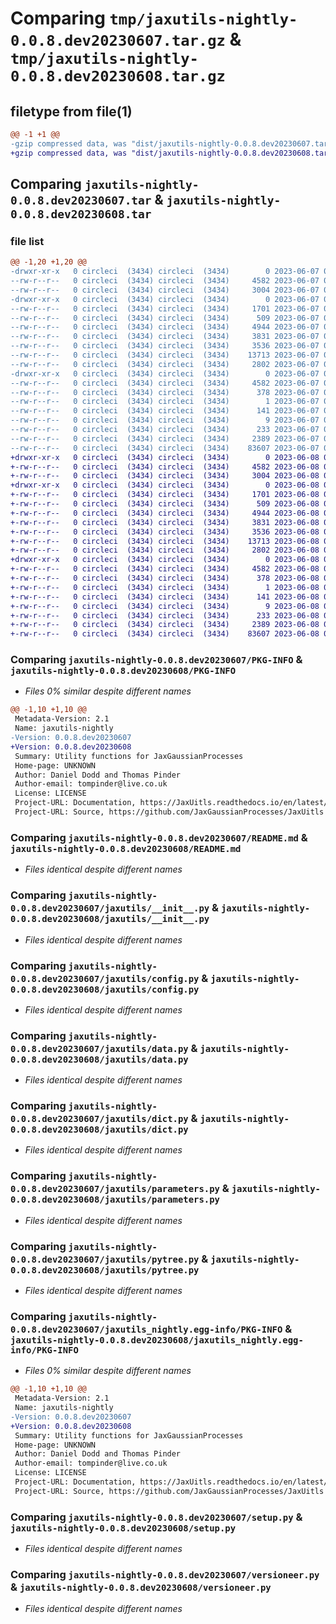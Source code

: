 # Comparing `tmp/jaxutils-nightly-0.0.8.dev20230607.tar.gz` & `tmp/jaxutils-nightly-0.0.8.dev20230608.tar.gz`

## filetype from file(1)

```diff
@@ -1 +1 @@
-gzip compressed data, was "dist/jaxutils-nightly-0.0.8.dev20230607.tar", last modified: Wed Jun  7 00:06:44 2023, max compression
+gzip compressed data, was "dist/jaxutils-nightly-0.0.8.dev20230608.tar", last modified: Thu Jun  8 00:06:32 2023, max compression
```

## Comparing `jaxutils-nightly-0.0.8.dev20230607.tar` & `jaxutils-nightly-0.0.8.dev20230608.tar`

### file list

```diff
@@ -1,20 +1,20 @@
-drwxr-xr-x   0 circleci  (3434) circleci  (3434)        0 2023-06-07 00:06:44.451182 jaxutils-nightly-0.0.8.dev20230607/
--rw-r--r--   0 circleci  (3434) circleci  (3434)     4582 2023-06-07 00:06:44.451182 jaxutils-nightly-0.0.8.dev20230607/PKG-INFO
--rw-r--r--   0 circleci  (3434) circleci  (3434)     3004 2023-06-07 00:06:37.000000 jaxutils-nightly-0.0.8.dev20230607/README.md
-drwxr-xr-x   0 circleci  (3434) circleci  (3434)        0 2023-06-07 00:06:44.455182 jaxutils-nightly-0.0.8.dev20230607/jaxutils/
--rw-r--r--   0 circleci  (3434) circleci  (3434)     1701 2023-06-07 00:06:37.000000 jaxutils-nightly-0.0.8.dev20230607/jaxutils/__init__.py
--rw-r--r--   0 circleci  (3434) circleci  (3434)      509 2023-06-07 00:06:44.455182 jaxutils-nightly-0.0.8.dev20230607/jaxutils/_version.py
--rw-r--r--   0 circleci  (3434) circleci  (3434)     4944 2023-06-07 00:06:37.000000 jaxutils-nightly-0.0.8.dev20230607/jaxutils/config.py
--rw-r--r--   0 circleci  (3434) circleci  (3434)     3831 2023-06-07 00:06:37.000000 jaxutils-nightly-0.0.8.dev20230607/jaxutils/data.py
--rw-r--r--   0 circleci  (3434) circleci  (3434)     3536 2023-06-07 00:06:37.000000 jaxutils-nightly-0.0.8.dev20230607/jaxutils/dict.py
--rw-r--r--   0 circleci  (3434) circleci  (3434)    13713 2023-06-07 00:06:37.000000 jaxutils-nightly-0.0.8.dev20230607/jaxutils/parameters.py
--rw-r--r--   0 circleci  (3434) circleci  (3434)     2802 2023-06-07 00:06:37.000000 jaxutils-nightly-0.0.8.dev20230607/jaxutils/pytree.py
-drwxr-xr-x   0 circleci  (3434) circleci  (3434)        0 2023-06-07 00:06:44.451182 jaxutils-nightly-0.0.8.dev20230607/jaxutils_nightly.egg-info/
--rw-r--r--   0 circleci  (3434) circleci  (3434)     4582 2023-06-07 00:06:44.000000 jaxutils-nightly-0.0.8.dev20230607/jaxutils_nightly.egg-info/PKG-INFO
--rw-r--r--   0 circleci  (3434) circleci  (3434)      378 2023-06-07 00:06:44.000000 jaxutils-nightly-0.0.8.dev20230607/jaxutils_nightly.egg-info/SOURCES.txt
--rw-r--r--   0 circleci  (3434) circleci  (3434)        1 2023-06-07 00:06:44.000000 jaxutils-nightly-0.0.8.dev20230607/jaxutils_nightly.egg-info/dependency_links.txt
--rw-r--r--   0 circleci  (3434) circleci  (3434)      141 2023-06-07 00:06:44.000000 jaxutils-nightly-0.0.8.dev20230607/jaxutils_nightly.egg-info/requires.txt
--rw-r--r--   0 circleci  (3434) circleci  (3434)        9 2023-06-07 00:06:44.000000 jaxutils-nightly-0.0.8.dev20230607/jaxutils_nightly.egg-info/top_level.txt
--rw-r--r--   0 circleci  (3434) circleci  (3434)      233 2023-06-07 00:06:44.455182 jaxutils-nightly-0.0.8.dev20230607/setup.cfg
--rw-r--r--   0 circleci  (3434) circleci  (3434)     2389 2023-06-07 00:06:37.000000 jaxutils-nightly-0.0.8.dev20230607/setup.py
--rw-r--r--   0 circleci  (3434) circleci  (3434)    83607 2023-06-07 00:06:37.000000 jaxutils-nightly-0.0.8.dev20230607/versioneer.py
+drwxr-xr-x   0 circleci  (3434) circleci  (3434)        0 2023-06-08 00:06:32.325196 jaxutils-nightly-0.0.8.dev20230608/
+-rw-r--r--   0 circleci  (3434) circleci  (3434)     4582 2023-06-08 00:06:32.325196 jaxutils-nightly-0.0.8.dev20230608/PKG-INFO
+-rw-r--r--   0 circleci  (3434) circleci  (3434)     3004 2023-06-08 00:06:26.000000 jaxutils-nightly-0.0.8.dev20230608/README.md
+drwxr-xr-x   0 circleci  (3434) circleci  (3434)        0 2023-06-08 00:06:32.325196 jaxutils-nightly-0.0.8.dev20230608/jaxutils/
+-rw-r--r--   0 circleci  (3434) circleci  (3434)     1701 2023-06-08 00:06:26.000000 jaxutils-nightly-0.0.8.dev20230608/jaxutils/__init__.py
+-rw-r--r--   0 circleci  (3434) circleci  (3434)      509 2023-06-08 00:06:32.325196 jaxutils-nightly-0.0.8.dev20230608/jaxutils/_version.py
+-rw-r--r--   0 circleci  (3434) circleci  (3434)     4944 2023-06-08 00:06:26.000000 jaxutils-nightly-0.0.8.dev20230608/jaxutils/config.py
+-rw-r--r--   0 circleci  (3434) circleci  (3434)     3831 2023-06-08 00:06:26.000000 jaxutils-nightly-0.0.8.dev20230608/jaxutils/data.py
+-rw-r--r--   0 circleci  (3434) circleci  (3434)     3536 2023-06-08 00:06:26.000000 jaxutils-nightly-0.0.8.dev20230608/jaxutils/dict.py
+-rw-r--r--   0 circleci  (3434) circleci  (3434)    13713 2023-06-08 00:06:26.000000 jaxutils-nightly-0.0.8.dev20230608/jaxutils/parameters.py
+-rw-r--r--   0 circleci  (3434) circleci  (3434)     2802 2023-06-08 00:06:26.000000 jaxutils-nightly-0.0.8.dev20230608/jaxutils/pytree.py
+drwxr-xr-x   0 circleci  (3434) circleci  (3434)        0 2023-06-08 00:06:32.325196 jaxutils-nightly-0.0.8.dev20230608/jaxutils_nightly.egg-info/
+-rw-r--r--   0 circleci  (3434) circleci  (3434)     4582 2023-06-08 00:06:32.000000 jaxutils-nightly-0.0.8.dev20230608/jaxutils_nightly.egg-info/PKG-INFO
+-rw-r--r--   0 circleci  (3434) circleci  (3434)      378 2023-06-08 00:06:32.000000 jaxutils-nightly-0.0.8.dev20230608/jaxutils_nightly.egg-info/SOURCES.txt
+-rw-r--r--   0 circleci  (3434) circleci  (3434)        1 2023-06-08 00:06:32.000000 jaxutils-nightly-0.0.8.dev20230608/jaxutils_nightly.egg-info/dependency_links.txt
+-rw-r--r--   0 circleci  (3434) circleci  (3434)      141 2023-06-08 00:06:32.000000 jaxutils-nightly-0.0.8.dev20230608/jaxutils_nightly.egg-info/requires.txt
+-rw-r--r--   0 circleci  (3434) circleci  (3434)        9 2023-06-08 00:06:32.000000 jaxutils-nightly-0.0.8.dev20230608/jaxutils_nightly.egg-info/top_level.txt
+-rw-r--r--   0 circleci  (3434) circleci  (3434)      233 2023-06-08 00:06:32.325196 jaxutils-nightly-0.0.8.dev20230608/setup.cfg
+-rw-r--r--   0 circleci  (3434) circleci  (3434)     2389 2023-06-08 00:06:26.000000 jaxutils-nightly-0.0.8.dev20230608/setup.py
+-rw-r--r--   0 circleci  (3434) circleci  (3434)    83607 2023-06-08 00:06:26.000000 jaxutils-nightly-0.0.8.dev20230608/versioneer.py
```

### Comparing `jaxutils-nightly-0.0.8.dev20230607/PKG-INFO` & `jaxutils-nightly-0.0.8.dev20230608/PKG-INFO`

 * *Files 0% similar despite different names*

```diff
@@ -1,10 +1,10 @@
 Metadata-Version: 2.1
 Name: jaxutils-nightly
-Version: 0.0.8.dev20230607
+Version: 0.0.8.dev20230608
 Summary: Utility functions for JaxGaussianProcesses
 Home-page: UNKNOWN
 Author: Daniel Dodd and Thomas Pinder
 Author-email: tompinder@live.co.uk
 License: LICENSE
 Project-URL: Documentation, https://JaxUitls.readthedocs.io/en/latest/
 Project-URL: Source, https://github.com/JaxGaussianProcesses/JaxUitls
```

### Comparing `jaxutils-nightly-0.0.8.dev20230607/README.md` & `jaxutils-nightly-0.0.8.dev20230608/README.md`

 * *Files identical despite different names*

### Comparing `jaxutils-nightly-0.0.8.dev20230607/jaxutils/__init__.py` & `jaxutils-nightly-0.0.8.dev20230608/jaxutils/__init__.py`

 * *Files identical despite different names*

### Comparing `jaxutils-nightly-0.0.8.dev20230607/jaxutils/config.py` & `jaxutils-nightly-0.0.8.dev20230608/jaxutils/config.py`

 * *Files identical despite different names*

### Comparing `jaxutils-nightly-0.0.8.dev20230607/jaxutils/data.py` & `jaxutils-nightly-0.0.8.dev20230608/jaxutils/data.py`

 * *Files identical despite different names*

### Comparing `jaxutils-nightly-0.0.8.dev20230607/jaxutils/dict.py` & `jaxutils-nightly-0.0.8.dev20230608/jaxutils/dict.py`

 * *Files identical despite different names*

### Comparing `jaxutils-nightly-0.0.8.dev20230607/jaxutils/parameters.py` & `jaxutils-nightly-0.0.8.dev20230608/jaxutils/parameters.py`

 * *Files identical despite different names*

### Comparing `jaxutils-nightly-0.0.8.dev20230607/jaxutils/pytree.py` & `jaxutils-nightly-0.0.8.dev20230608/jaxutils/pytree.py`

 * *Files identical despite different names*

### Comparing `jaxutils-nightly-0.0.8.dev20230607/jaxutils_nightly.egg-info/PKG-INFO` & `jaxutils-nightly-0.0.8.dev20230608/jaxutils_nightly.egg-info/PKG-INFO`

 * *Files 0% similar despite different names*

```diff
@@ -1,10 +1,10 @@
 Metadata-Version: 2.1
 Name: jaxutils-nightly
-Version: 0.0.8.dev20230607
+Version: 0.0.8.dev20230608
 Summary: Utility functions for JaxGaussianProcesses
 Home-page: UNKNOWN
 Author: Daniel Dodd and Thomas Pinder
 Author-email: tompinder@live.co.uk
 License: LICENSE
 Project-URL: Documentation, https://JaxUitls.readthedocs.io/en/latest/
 Project-URL: Source, https://github.com/JaxGaussianProcesses/JaxUitls
```

### Comparing `jaxutils-nightly-0.0.8.dev20230607/setup.py` & `jaxutils-nightly-0.0.8.dev20230608/setup.py`

 * *Files identical despite different names*

### Comparing `jaxutils-nightly-0.0.8.dev20230607/versioneer.py` & `jaxutils-nightly-0.0.8.dev20230608/versioneer.py`

 * *Files identical despite different names*

